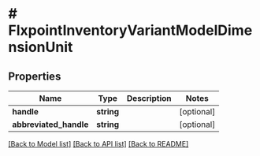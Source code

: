 # # FlxpointInventoryVariantModelDimensionUnit

## Properties

Name | Type | Description | Notes
------------ | ------------- | ------------- | -------------
**handle** | **string** |  | [optional]
**abbreviated_handle** | **string** |  | [optional]

[[Back to Model list]](../../README.md#models) [[Back to API list]](../../README.md#endpoints) [[Back to README]](../../README.md)
